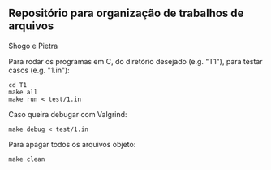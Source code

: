 ## Repositório para organização de trabalhos de arquivos 
Shogo e Pietra 

Para rodar os programas em C, do diretório desejado (e.g. "T1"), para testar casos (e.g. "1.in"):
```
cd T1
make all
make run < test/1.in
```
Caso queira debugar com Valgrind:
```
make debug < test/1.in
```
Para apagar todos os arquivos objeto:
```
make clean
```
